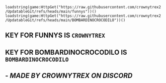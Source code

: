 `loadstring(game:HttpGet("https://raw.githubusercontent.com/crownytrex2/UpdatableGit/refs/heads/main/funnys"))()`
`loadstring(game:HttpGet("https://raw.githubusercontent.com/crownytrex2/UpdatableGit/refs/heads/main/BOMBARDINOCROCODILO"))()`

## KEY FOR FUNNYS IS `CROWNYTREX`
## KEY FOR BOMBARDINOCROCODILO IS `BOMBARDINOCROCODILO`


## - *MADE BY CROWNYTREX ON DISCORD*
